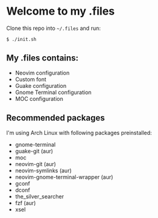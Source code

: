 # Welcome to my .files

Clone this repo into `~/.files` and run:
```
$ ./init.sh
```

## My .files contains:
- Neovim configuration
- Custom font
- Guake configuration
- Gnome Terminal configuration
- MOC configuration

## Recommended packages
I'm using Arch Linux with following packages preinstalled:
- gnome-terminal
- guake-git (aur)
- moc
- neovim-git (aur)
- neovim-symlinks (aur)
- neovim-gnome-terminal-wrapper (aur)
- gconf
- dconf
- the\_silver\_searcher
- fzf (aur)
- xsel

